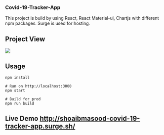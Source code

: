 ### Covid-19-Tracker-App
This project is build by using React, React Material-ui, Chartjs with different npm packages. Surge is used for hosting.

## Project View
![](https://github.com/shoaibmasood/Project-2-Covid19-tacker-app/blob/master/src/assests/covid-19-trackerapp.png)


## Usage
```
npm install

# Run on http://localhost:3000
npm start

# Build for prod
npm run build
````
## Live Demo http://shoaibmasood-covid-19-tracker-app.surge.sh/
